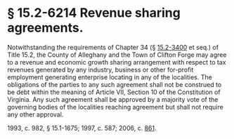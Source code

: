 # § 15.2-6214 Revenue sharing agreements.

<p>Notwithstanding the requirements of Chapter 34 (§ <a href='http://law.lis.virginia.gov/vacode/15.2-3400/'>15.2-3400</a> et seq.) of Title 15.2, the County of Alleghany and the Town of Clifton Forge may agree to a revenue and economic growth sharing arrangement with respect to tax revenues generated by any industry, business or other for-profit employment generating enterprise locating in any of the localities. The obligations of the parties to any such agreement shall not be construed to be debt within the meaning of Article VII, Section 10 of the Constitution of Virginia. Any such agreement shall be approved by a majority vote of the governing bodies of the localities reaching agreement but shall not require any other approval.</p><p>1993, c. 982, § 15.1-1675; 1997, c. 587; 2006, c. <a href='http://lis.virginia.gov/cgi-bin/legp604.exe?061+ful+CHAP0861'>861</a>.</p>